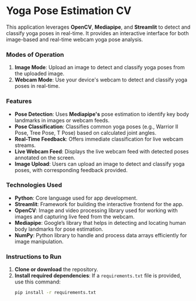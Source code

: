 # Yoga Pose Estimation CV

This application leverages **OpenCV**, **Mediapipe**, and **Streamlit** to detect and classify yoga poses in real-time. It provides an interactive interface for both image-based and real-time webcam yoga pose analysis.

### Modes of Operation

1. **Image Mode**: Upload an image to detect and classify yoga poses from the uploaded image.
2. **Webcam Mode**: Use your device's webcam to detect and classify yoga poses in real-time.

### Features

- **Pose Detection**: Uses **Mediapipe's** pose estimation to identify key body landmarks in images or webcam feeds.
- **Pose Classification**: Classifies common yoga poses (e.g., Warrior II Pose, Tree Pose, T Pose) based on calculated joint angles.
- **Real-Time Feedback**: Offers immediate classification for live webcam streams.
- **Live Webcam Feed**: Displays the live webcam feed with detected poses annotated on the screen.
- **Image Upload**: Users can upload an image to detect and classify yoga poses, with corresponding feedback provided.

### Technologies Used

- **Python**: Core language used for app development.
- **Streamlit**: Framework for building the interactive frontend for the app.
- **OpenCV**: Image and video processing library used for working with images and capturing live feed from the webcam.
- **Mediapipe**: Google’s library that helps in detecting and locating human body landmarks for pose estimation.
- **NumPy**: Python library to handle and process data arrays efficiently for image manipulation.

### Instructions to Run

1. **Clone or download** the repository.
2. **Install required dependencies**:
   If a `requirements.txt` file is provided, use this command:
   ```bash
   pip install -r requirements.txt

